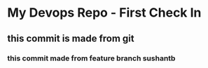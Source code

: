 <h1> My Devops Repo - First Check In </h1>
<h2> this commit is made from git </h2>
<h3> this commit made from feature branch sushantb </h3>